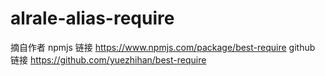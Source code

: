 # alrale-alias-require

摘自作者
npmjs 链接 https://www.npmjs.com/package/best-require
github 链接 https://github.com/yuezhihan/best-require